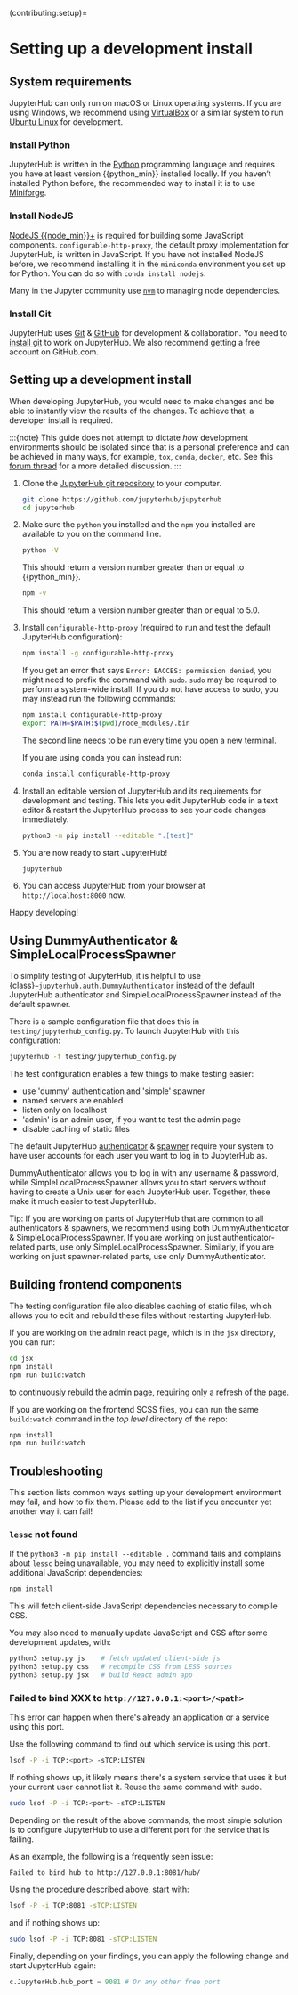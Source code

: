(contributing:setup)=

# Setting up a development install

## System requirements

JupyterHub can only run on macOS or Linux operating systems. If you are
using Windows, we recommend using [VirtualBox](https://virtualbox.org)
or a similar system to run [Ubuntu Linux](https://ubuntu.com) for
development.

### Install Python

JupyterHub is written in the [Python](https://python.org) programming language and
requires you have at least version {{python_min}} installed locally. If you haven’t
installed Python before, the recommended way to install it is to use
[Miniforge](https://github.com/conda-forge/miniforge#download).

### Install NodeJS

[NodeJS {{node_min}}+](https://nodejs.org/en/) is required for building some JavaScript components.
`configurable-http-proxy`, the default proxy implementation for JupyterHub, is written in JavaScript.
If you have not installed NodeJS before, we recommend installing it in the `miniconda` environment you set up for Python.
You can do so with `conda install nodejs`.

Many in the Jupyter community use [`nvm`](https://github.com/nvm-sh/nvm) to
managing node dependencies.

### Install Git

JupyterHub uses [Git](https://git-scm.com) & [GitHub](https://github.com)
for development & collaboration. You need to [install git](https://git-scm.com/book/en/v2/Getting-Started-Installing-Git) to work on
JupyterHub. We also recommend getting a free account on GitHub.com.

## Setting up a development install

When developing JupyterHub, you would need to make changes and be able to instantly view the results of the changes. To achieve that, a developer install is required.

:::{note}
This guide does not attempt to dictate _how_ development
environments should be isolated since that is a personal preference and can
be achieved in many ways, for example, `tox`, `conda`, `docker`, etc. See this
[forum thread](https://discourse.jupyter.org/t/thoughts-on-using-tox/3497) for
a more detailed discussion.
:::

1. Clone the [JupyterHub git repository](https://github.com/jupyterhub/jupyterhub)
   to your computer.

   ```bash
   git clone https://github.com/jupyterhub/jupyterhub
   cd jupyterhub
   ```

2. Make sure the `python` you installed and the `npm` you installed
   are available to you on the command line.

   ```bash
   python -V
   ```

   This should return a version number greater than or equal to {{python_min}}.

   ```bash
   npm -v
   ```

   This should return a version number greater than or equal to 5.0.

3. Install `configurable-http-proxy` (required to run and test the default JupyterHub configuration):

   ```bash
   npm install -g configurable-http-proxy
   ```

   If you get an error that says `Error: EACCES: permission denied`, you might need to prefix the command with `sudo`.
   `sudo` may be required to perform a system-wide install.
   If you do not have access to sudo, you may instead run the following commands:

   ```bash
   npm install configurable-http-proxy
   export PATH=$PATH:$(pwd)/node_modules/.bin
   ```

   The second line needs to be run every time you open a new terminal.

   If you are using conda you can instead run:

   ```bash
   conda install configurable-http-proxy
   ```

4. Install an editable version of JupyterHub and its requirements for
   development and testing. This lets you edit JupyterHub code in a text editor
   & restart the JupyterHub process to see your code changes immediately.

   ```bash
   python3 -m pip install --editable ".[test]"
   ```

5. You are now ready to start JupyterHub!

   ```bash
   jupyterhub
   ```

6. You can access JupyterHub from your browser at
   `http://localhost:8000` now.

Happy developing!

## Using DummyAuthenticator & SimpleLocalProcessSpawner

To simplify testing of JupyterHub, it is helpful to use
{class}`~jupyterhub.auth.DummyAuthenticator` instead of the default JupyterHub
authenticator and SimpleLocalProcessSpawner instead of the default spawner.

There is a sample configuration file that does this in
`testing/jupyterhub_config.py`. To launch JupyterHub with this
configuration:

```bash
jupyterhub -f testing/jupyterhub_config.py
```

The test configuration enables a few things to make testing easier:

- use 'dummy' authentication and 'simple' spawner
- named servers are enabled
- listen only on localhost
- 'admin' is an admin user, if you want to test the admin page
- disable caching of static files

The default JupyterHub [authenticator](PAMAuthenticator)
& [spawner](LocalProcessSpawner)
require your system to have user accounts for each user you want to log in to
JupyterHub as.

DummyAuthenticator allows you to log in with any username & password,
while SimpleLocalProcessSpawner allows you to start servers without having to
create a Unix user for each JupyterHub user. Together, these make it
much easier to test JupyterHub.

Tip: If you are working on parts of JupyterHub that are common to all
authenticators & spawners, we recommend using both DummyAuthenticator &
SimpleLocalProcessSpawner. If you are working on just authenticator-related
parts, use only SimpleLocalProcessSpawner. Similarly, if you are working on
just spawner-related parts, use only DummyAuthenticator.

## Building frontend components

The testing configuration file also disables caching of static files,
which allows you to edit and rebuild these files without restarting JupyterHub.

If you are working on the admin react page, which is in the `jsx` directory, you can run:

```bash
cd jsx
npm install
npm run build:watch
```

to continuously rebuild the admin page, requiring only a refresh of the page.

If you are working on the frontend SCSS files, you can run the same `build:watch` command
in the _top level_ directory of the repo:

```bash
npm install
npm run build:watch
```

## Troubleshooting

This section lists common ways setting up your development environment may
fail, and how to fix them. Please add to the list if you encounter yet
another way it can fail!

### `lessc` not found

If the `python3 -m pip install --editable .` command fails and complains about
`lessc` being unavailable, you may need to explicitly install some
additional JavaScript dependencies:

```bash
npm install
```

This will fetch client-side JavaScript dependencies necessary to compile
CSS.

You may also need to manually update JavaScript and CSS after some
development updates, with:

```bash
python3 setup.py js    # fetch updated client-side js
python3 setup.py css   # recompile CSS from LESS sources
python3 setup.py jsx   # build React admin app
```

### Failed to bind XXX to `http://127.0.0.1:<port>/<path>`

This error can happen when there's already an application or a service using this
port.

Use the following command to find out which service is using this port.

```bash
lsof -P -i TCP:<port> -sTCP:LISTEN
```

If nothing shows up, it likely means there's a system service that uses it but
your current user cannot list it. Reuse the same command with sudo.

```bash
sudo lsof -P -i TCP:<port> -sTCP:LISTEN
```

Depending on the result of the above commands, the most simple solution is to
configure JupyterHub to use a different port for the service that is failing.

As an example, the following is a frequently seen issue:

`Failed to bind hub to http://127.0.0.1:8081/hub/`

Using the procedure described above, start with:

```bash
lsof -P -i TCP:8081 -sTCP:LISTEN
```

and if nothing shows up:

```bash
sudo lsof -P -i TCP:8081 -sTCP:LISTEN
```

Finally, depending on your findings, you can apply the following change and start JupyterHub again:

```python
c.JupyterHub.hub_port = 9081 # Or any other free port
```
